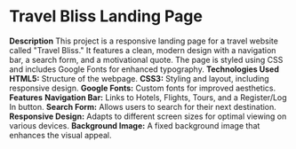 # Travel Bliss Landing Page
**Description**
This project is a responsive landing page for a travel website called "Travel Bliss." It features a clean, modern design with a navigation bar, a search form, and a motivational quote. The page is styled using CSS and includes Google Fonts for enhanced typography.
**Technologies Used**
**HTML5:** Structure of the webpage.
**CSS3:** Styling and layout, including responsive design.
**Google Fonts:** Custom fonts for improved aesthetics.
**Features**
**Navigation Bar:** Links to Hotels, Flights, Tours, and a Register/Log In button.
**Search Form:** Allows users to search for their next destination.
**Responsive Design:** Adapts to different screen sizes for optimal viewing on various devices.
**Background Image:** A fixed background image that enhances the visual appeal.
